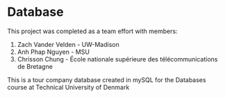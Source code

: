 # Database


This project was completed as a team effort with members:

1. Zach Vander Velden - UW-Madison
2. Anh Phap Nguyen - MSU
3. Chrisson Chung - École nationale supérieure des télécommunications de Bretagne


This is a tour company database created in mySQL for the Databases course at Technical University of Denmark
